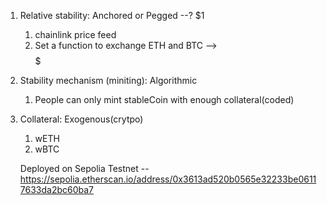  1. Relative stability: Anchored or Pegged --? $1
    1. chainlink price feed 
    2. Set a function to exchange ETH and BTC --> $$$$$
2. Stability mechanism (miniting): Algorithmic
    1. People can only mint stableCoin with enough collateral(coded)
3. Collateral: Exogenous(crytpo)
    1. wETH
    2. wBTC

    Deployed on Sepolia Testnet -- 
    https://sepolia.etherscan.io/address/0x3613ad520b0565e32233be06117633da2bc60ba7